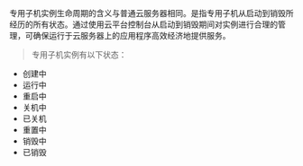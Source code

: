 专用子机实例生命周期的含义与普通云服务器相同。是指专用子机从启动到销毁所经历的所有状态。通过使用云平台控制台从启动到销毁期间对实例进行合理的管理，可确保运行于云服务器上的应用程序高效经济地提供服务。

> 专用子机实例有以下状态：

- 创建中
- 运行中
- 重启中
- 关机中
- 已关机
- 重置中
- 销毁中
- 已销毁